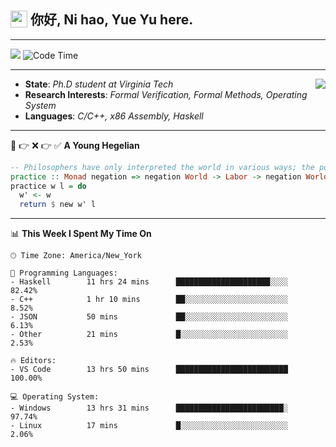 <h2> <img style="vertical-align: text-bottom;" src=https://slackmojis.com/emojis/13253-yay-frog/download/ width=27> 你好, Ni hao, Yue Yu here. </h2>

---

![](https://shields.io/badge/dynamic/json?color=blue&amp;label=Visitors&amp;query=value&amp;url=https://api.countapi.xyz/hit/fishjump.fishjump) ![Code Time](https://img.shields.io/badge/Code%20Time-238%20hrs%2046%20mins-blue)

---

<img align='right' src=https://slackmojis.com/emojis/5264-coding/download> </td>

- **State**: *Ph.D student at Virginia Tech*
- **Research Interests**: *Formal Verification, Formal Methods, Operating System*
- **Languages**: *C/C++, x86 Assembly, Haskell*

---

🚫 👉 ❌ 👉 ✅ **A Young Hegelian**

``` haskell
-- Philosophers have only interpreted the world in various ways; the point is to change it.
practice :: Monad negation => negation World -> Labor -> negation World
practice w l = do
  w' <- w
  return $ new w' l
```

---


📊 **This Week I Spent My Time On** 

```text
🕑︎ Time Zone: America/New_York

💬 Programming Languages:
- Haskell        11 hrs 24 mins      █████████████████████░░░░     82.42%
- C++            1 hr 10 mins        ██░░░░░░░░░░░░░░░░░░░░░░░     8.52%
- JSON           50 mins             ██░░░░░░░░░░░░░░░░░░░░░░░     6.13%
- Other          21 mins             █░░░░░░░░░░░░░░░░░░░░░░░░     2.53%

🔥 Editors:
- VS Code        13 hrs 50 mins      █████████████████████████     100.00%

💻 Operating System:
- Windows        13 hrs 31 mins      ████████████████████████░     97.74%
- Linux          17 mins             █░░░░░░░░░░░░░░░░░░░░░░░░     2.06%
```

